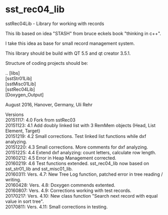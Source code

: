 # sst_rec04_lib

sstRec04Lib - Library for working with records

This lib based on idea "STASH" from bruce eckels book "thinking in c++".

I take this idea as base for small record management system.

This library should be build with QT 5.5 and qt creator 3.5.1.

Structure of coding projects should be:

.. [libs] <BR>
   [sstStr01Lib] <BR>
   [sstMisc01Lib] <BR>
   [sstRec04Lib] <BR>
   [Doxygen_Output] <BR>

August 2016, Hanover, Germany, Uli Rehr

Versions <BR>
20151117: 4.0 Fork from sstRec03 <BR>
20151123: 4.1 Add doubly linked list with 3 RemMem objects (Head, List Element, Target) <BR>
20151219: 4.2 Small corrections. Test linked list functions while dxf analyzing. <BR>
20151220: 4.3 Small corrections. More comments for dxf analyzing. <BR>
20151225: 4.4 Extend dxf analyzing: count letters, calculate row length. <BR>
20160212: 4.5 Error in Heap Management corrected. <BR>
20160219: 4.6 Test functions extended. sst_rec04_lib now based on sst_str01_lib and sst_misc01_lib. <BR>
20160311: Vers. 4.7: New Tree Log function, patched error in tree reading / writing.  <BR>
20160428: Vers. 4.8: Doxygen commends extented.  <BR>
20160807: Vers. 4.9: Corrections working with test records.  <BR>
20170217: Vers. 4.10: New class function "Search next record with equal value in sort tree".  <BR>
20170811: Vers. 4.11: Small corrections in testing. <BR>
